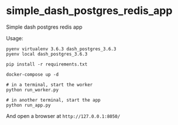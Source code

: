 # simple_dash_postgres_redis_app
Simple dash postgres redis app

Usage:
```
pyenv virtualenv 3.6.3 dash_postgres_3.6.3
pyenv local dash_postgres_3.6.3

pip install -r requirements.txt

docker-compose up -d

# in a terminal, start the worker
python run_worker.py

# in another terminal, start the app
python run_app.py
```

And open a browser at `http://127.0.0.1:8050/`
